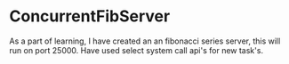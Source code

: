 # ConcurrentFibServer

As a part of learning, I have created an an fibonacci series server, this will run on port 25000.
Have used select system call api's for new task's.

